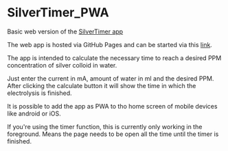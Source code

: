 # SilverTimer_PWA

Basic web version of the [SilverTimer app](https://www.holzapfel-online.de/silvertimer/)

The web app is hosted via GitHub Pages and can be started via this [link](https://ceotjoe.github.io/SilverTimer_PWA/).

The app is intended to calculate the necessary time to reach a desired PPM concentration of silver colloid in water.

Just enter the current in mA, amount of water in ml and the desired PPM. After clicking the calculate button it will show the time in which the electrolysis is finished.

It is possible to add the app as PWA to tho home screen of mobile devices like android or iOS.

If you're using the timer function, this is currently only working in the foreground. Means the page needs to be open all the time until the timer is finished.
